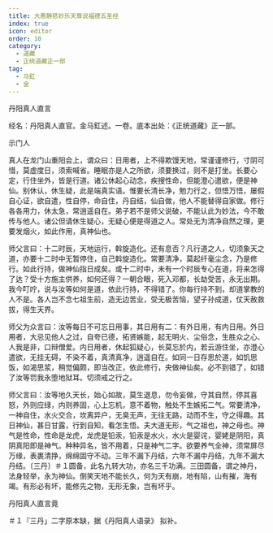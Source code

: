 ```yaml
---
title: 大惠静慈妙乐天尊说福德五圣经
index: true
icon: editor
order: 10
category:
  - 道藏
  - 正统道藏正一部
tag:
  - 马釭
  - 金
---
```


丹阳真人直言  

经名：丹阳真人直官。金马釭述。一卷。底本出处：《正统道藏》正一部。  

示门人  

真人在龙门山重阳会上，谓众曰：日用者，上不得欺馒天地，常谨谨修行，寸阴可惜，莫虚度日，须索喊省。睡眠亦是人之所欲，须要换过，则不是打坐。长要心定，行住坐外，皆是行道。诸公休起心动念，疾搜性命，但能澄心遣欲，便是神仙。别休认，休生疑，此是端真实语。惟要长清长净，勉力行之，但悟万悟，屡假自心证，欲自遣，性自停，命自住，丹自结，仙自做，他人不能替得自家做。修行各各用力，休太急，常逍遥自在。弟子若不是师父说破，不能认此为妙法，今不敢传与他人。诸公但请休生疑心，无疑心便是得道之人。常处无为清净自然之理，更要发烟火，如此作用，真神仙也。  

师父言曰：十二时辰，天地运行，斡旋造化。还有息否？凡行道之人，切须象天之道，亦要十二时中无暂停住，自己斡旋造化。常要清净，莫起纤毫尘念，乃是修行。如此行持，做神仙指日成矣。或十二时中，未有一个时辰专心在道，将来怎得了达？受十方施主供养，如何还得？一朝合眼，死入邓都，长劫受苦，永无出期。我今叮咛，说与汝等如何是道，依此行持，不得错了。你每行持不到，却道掌教的人不是。各人岂不念七祖生前，造无边苦业，受无极苦恼，望子孙成道，仗天赦救拔，得生天界。  

师父为众言曰：汝等每日不可忘日用事，其日用有二：有外日用，有内日用。外日用者，大忌见他人之过，自夸已德，拓贤嫉能，起无明火、尘俗念，生胜众之心、人我是非，口辩僧爱。内日用者，休起狐疑心，长莫忘於内，若云游住坐，亦澄心遣欲，无挂无碍，不染不着，真清真净，逍遥自在。如同一日存思於道，如饥思饭，如渴思浆，稍觉偏颇，即当改正，依此修行，央做神仙矣。必不到错了，如错了汝等罚我永堕地狱耳。切须戒之行之。  

师父言曰：汝等地久天长，始心如故，莫生退息，勿令妄做，守其自然，停其喜怒，外则应绿，内则养固，心上忘机，意不着物，触处不生嫉拓二气。常要清净，一神自住，水火交合，坎离异户，无臭无声，无往无路，动而不生，守之得趣。其日神仙，甚日甘露，行到自知，看怎生悟。夫大道无形，气之祖也，神之母也。神气是性命，性命是龙虎，龙虎是铅汞，铅汞是水火，水火是婴诧，婴姥是阴阳，真阴真阳即是神气。种种异名，皆不用着，只是神气二字。欲要养气全神，须常屏尽万缘，表裹清挣，绵绵固守不动。三年不漏下丹结，六年不漏中丹结，九年不漏大丹结。〔三丹〕＃１圆备，此名九转大功，亦名三千功满。三田圆备，谓之神丹，法身轻举，永为神仙。倒笑天地不能长久，何为天有崩，地有陷，山有摧，海有竭。有形必有坏，能修先之物，无形无象，岂有坏乎。  

丹阳真人直言竟  

＃１『三丹」二字原本缺，据《丹阳真人语录》 拟补。  
